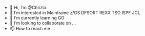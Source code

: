 - 👋 Hi, I’m @Chrizla
- 👀 I’m interested in Mainframe z/OS DFSORT REXX TSO ISPF JCL 
- 🌱 I’m currently learning GO
- 💞️ I’m looking to collaborate on ...
- 📫 How to reach me ...

<!---
Chrizla/Chrizla is a ✨ special ✨ repository because its `README.md` (this file) appears on your GitHub profile.
You can click the Preview link to take a look at your changes.
--->
